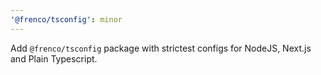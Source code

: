 ```yaml
---
'@frenco/tsconfig': minor
---
```


Add `@frenco/tsconfig` package with strictest configs for NodeJS, Next.js and Plain Typescript.
